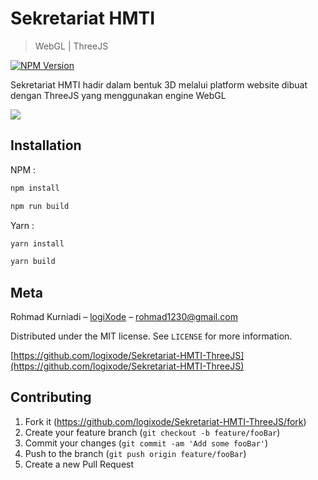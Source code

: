 # Sekretariat HMTI

> WebGL | ThreeJS

[![NPM Version][npm-image]][npm-url]

Sekretariat HMTI hadir dalam bentuk 3D melalui platform website dibuat dengan ThreeJS yang menggunakan engine WebGL

![](header.png)

## Installation

NPM :

```sh
npm install
```

```sh
npm run build
```

Yarn :

```sh
yarn install
```

```sh
yarn build
```

## Meta

Rohmad Kurniadi – [logiXode](https://logixode.tech) – rohmad1230@gmail.com

Distributed under the MIT license. See `LICENSE` for more information.

[https://github.com/logixode/Sekretariat-HMTI-ThreeJS](https://github.com/logixode/Sekretariat-HMTI-ThreeJS)

## Contributing

1. Fork it (<https://github.com/logixode/Sekretariat-HMTI-ThreeJS/fork>)
2. Create your feature branch (`git checkout -b feature/fooBar`)
3. Commit your changes (`git commit -am 'Add some fooBar'`)
4. Push to the branch (`git push origin feature/fooBar`)
5. Create a new Pull Request

<!-- Markdown link & img dfn's -->

[npm-image]: https://img.shields.io/npm/v/datadog-metrics.svg?style=flat-square
[npm-url]: https://npmjs.org/package/datadog-metrics
